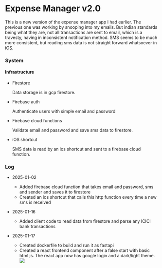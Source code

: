 # Expense Manager v2.0

This is a new version of the expense manager app I had earlier. The previous one was working by snooping into my emails.
But indian standards being what they are, not all transactions are sent to email, which is a travesty, having in inconsistent notification method.
SMS seems to be much more consistent, but reading sms data is not straight forward whatsoever in iOS.

### System

#### Infrastructure

- Firestore

    Data storage is in gcp firestore.

- Firebase auth

    Authenticate users with simple email and password

- Firebase cloud functions

    Validate email and password and save sms data to firestore.

- iOS shortcut

    SMS data is read by an ios shortcut and sent to a firebase cloud function.

### Log

- 2025-01-02
    - Added firebase cloud function that takes email and password, sms and sender and saves it to firestore
    - Created an ios shortcut that calls this http function every time a new sms is received

- 2025-01-16
    - Added client code to read data from firestore and parse any ICICI bank transactions

- 2025-01-17
    - Created dockerfile to build and run it as fastapi
    - Created a react frontend component after a false start with basic html js. The react app now has google login and a dark/light theme.
    ![](https://i.imgur.com/EkMXPq2.png)


